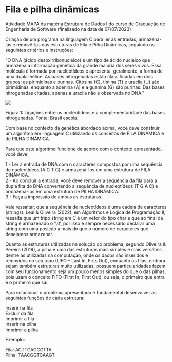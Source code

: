 # Fila e pilha dinâmicas

Atividade MAPA da matéria Estrutura de Dados I do curso de Graduação de Engenharia de Software (finalizado na data de 07/07/2023)

Criação de um programa na linguagem C para ler as entradas, armazená-las e removê-las das estruturas de Fila e Pilha Dinâmicas, seguindo os seguintes critérios e instruções:

"O DNA (ácido desoxirribonucleico) é um tipo de ácido nucleico que armazena a informação genética da grande maioria dos seres vivos. Essa molécula é formada por nucleotídeos e apresenta, geralmente, a forma de uma dupla-hélice. As bases nitrogenadas estão classificadas em dois grupos: as pirimidinas e purinas. Citosina (C), timina (T) e uracila (U) são pirimidinas, enquanto a adenina (A) e a guanina (G) são purinas. Das bases nitrogenadas citadas, apenas a uracila não é observada no DNA." 

<img src="https://sistemasead.unicesumar.edu.br/flex/amfphp/services/Portal/ImagemQuestionario2/QUE_160621_528887_1.png">

Figura 1: Ligações entre os nucleotídeos e a complementaridade das bases nitrogenadas. Fonte: Brasil escola. 


Com base no contexto da genética abordado acima, você deve construir um algoritmo em linguagem C utilizando os conceitos de FILA DINÂMICA e de PILHA DINÂMICA.

Para que este algoritmo funcione de acordo com o contexto apresentado, você deve:

1 - Ler a entrada de DNA com n caracteres compostos por uma sequência de nucleotídeos (A C T G) e armazená-los em uma estrutura de FILA DINÂMICA. \
2 - Ao concluir a entrada, você deve remover a sequência da fila para a dupla fita do DNA convertendo a sequência de nucleotídeos (T G A C) e armazená-los em uma estrutura de PILHA DINÂMICA. \
3 - Faça a impressão de ambas as estruturas.

Vale ressaltar, que a sequência de nucleotídeos é uma cadeia de caracteres (strings). Leal & Oliveira (2022), em Algoritmos e Lógica de Programação II, ressalta que um tripo string em C é um vetor do tipo char e que ao final da string é armazenado o ‘\0’, por isso é sempre necessário declarar uma string com uma posição a mais do que o número de caracteres que desejamos armazenar.

Quanto as estruturas utilizadas na solução do problema, segundo Oliveira & Pereira (2019), a pilha é uma das estruturas mais simples e mais versáteis dentre as utilizadas na computação, onde os dados são inseridos e removidos no seu topo (LIFO – Last In, Firts Out), enquanto as filas, embora sejam também estruturas muito utilizadas, possuem particularidades fazem com seu funcionamento seja um pouco menos simples do que o das pilhas, pois usam o conceito FIFO (First In, First Out), ou seja, o primeiro que entra é o primeiro que sai. 

Para solucionar o problema apresentado é fundamental desenvolver as seguintes funções de cada estrutura: 

Inserir na fila \
Excluir da fila \
Imprimir a fila \
Inserir na pilha \
Imprimir a pilha

Exemplo:

Fila: ACTTGACCGTTA \
Pilha: TAACGGTCAAGT
